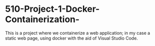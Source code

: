 # 510-Project-1-Docker-Containerization-
This is a project where we containerize a web application; in my case a static web page,  using docker with the aid of Visual Studio Code.
